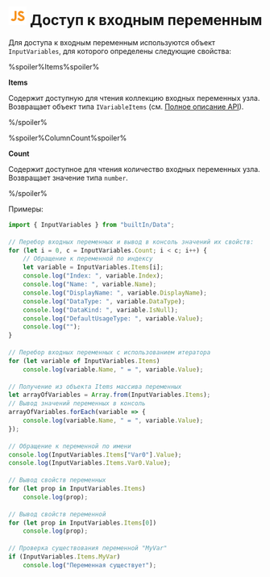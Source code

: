 # ![](../../../media/app/icons/component-18/component-default-55.svg) Доступ к входным переменным

Для доступа к входным переменным используются объект `InputVariables`, для которого определены следующие свойства:

%spoiler%Items%spoiler%

**Items**

Содержит доступную для чтения коллекцию входных переменных узла. Возвращает объект типа `IVariableItems` (см. [Полное описание API](./api-description.md)).

%/spoiler%

%spoiler%ColumnCount%spoiler%

**Count**

Содержит доступное для чтения количество входных переменных узла.  Возвращает значение типа `number`.

%/spoiler%

Примеры:

```javascript
import { InputVariables } from "builtIn/Data";

// Перебор входных переменных и вывод в консоль значений их свойств:
for (let i = 0, c = InputVariables.Count; i < c; i++) {
    // Обращение к переменной по индексу
    let variable = InputVariables.Items[i];
    console.log("Index: ", variable.Index);
    console.log("Name: ", variable.Name);
    console.log("DisplayName: ", variable.DisplayName);
    console.log("DataType: ", variable.DataType);
    console.log("DataKind: ", variable.IsNull);
    console.log("DefaultUsageType: ", variable.Value);
    console.log("");
}

// Перебор входных переменных с использованием итератора
for (let variable of InputVariables.Items)
    console.log(variable.Name, " = ", variable.Value);

// Получение из объекта Items массива переменных
let arrayOfVariables = Array.from(InputVariables.Items);
// Вывод значений переменных в консоль
arrayOfVariables.forEach(variable => {
    console.log(variable.Name, " = ", variable.Value);
});

// Обращение к переменной по имени
console.log(InputVariables.Items["Var0"].Value);
console.log(InputVariables.Items.Var0.Value);

// Вывод свойств переменных
for (let prop in InputVariables.Items)
    console.log(prop);

// Вывод свойств переменной
for (let prop in InputVariables.Items[0])
    console.log(prop);

// Проверка существования переменной "MyVar"
if (InputVariables.Items.MyVar)
    console.log("Переменная существует");

```
